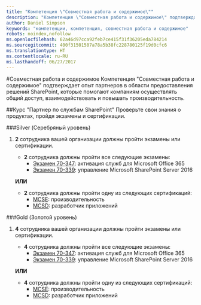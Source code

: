 ```yaml
---
title: "Компетенция \"Совместная работа и содержимое\""
description: "Компетенция \"Совместная работа и содержимое\" подтверждает опыт партнеров в области предоставления решений SharePoint, которые помогают компаниям осуществлять общий доступ, взаимодействовать и повышать производительность."
author: Daniel Simpson
keywords: "компетенции, компетенция, совместная работа и содержимое"
robots: noindex,nofollow
ms.openlocfilehash: 62a46d97cca92feb7ce415f31f36205eda784214
ms.sourcegitcommit: 400f31501507a78a5b38fc228780125f19d0cfc6
ms.translationtype: HT
ms.contentlocale: ru-RU
ms.lasthandoff: 06/27/2017
---
```

#<a name="collaboration-and-content"></a>Совместная работа и содержимое
Компетенция "Совместная работа и содержимое" подтверждает опыт партнеров в области предоставления решений SharePoint, которые помогают компаниям осуществлять общий доступ, взаимодействовать и повышать производительность.

##<a name="sharepoint-services-partner-option"></a>Курс "Партнер по службам SharePoint"
Проверьте свои знания о продуктах, пройдя экзамены и сертификации.

###<a name="silver"></a>Silver (Серебряный уровень)

1. **2** сотрудника вашей организации должны пройти экзамены или сертификации.

    - **2** сотрудника должны пройти все следующие экзамены:
        - [Экзамен 70-347](https://www.microsoft.com/en-us/learning/exam-70-347.aspx): активация служб для Microsoft Office 365
        - [Экзамен 70-339](https://www.microsoft.com/en-us/learning/exam-70-339.aspx): управление Microsoft SharePoint Server 2016

    **ИЛИ**

    - **2** сотрудника должны пройти одну из следующих сертификаций:
        - [MCSE](https://www.microsoft.com/en-us/learning/mcse-productivity-certification.aspx): производительность
        - [MCSD](https://www.microsoft.com/en-us/learning/mcsd-app-builder-certification.aspx): разработчик приложений

###<a name="gold"></a>Gold (Золотой уровень)
1. **4** сотрудника вашей организации должны пройти экзамены или сертификации.

    - **4** сотрудника должны пройти все следующие экзамены:
        - [Экзамен 70-347](https://www.microsoft.com/en-us/learning/exam-70-347.aspx): активация служб для Microsoft Office 365
        - [Экзамен 70-339](https://www.microsoft.com/en-us/learning/exam-70-339.aspx): управление Microsoft SharePoint Server 2016

    **ИЛИ**

    - **4** сотрудника должны пройти одну из следующих сертификаций:
        - [MCSE](https://www.microsoft.com/en-us/learning/mcse-productivity-certification.aspx): производительность
        - [MCSD](https://www.microsoft.com/en-us/learning/mcsd-app-builder-certification.aspx): разработчик приложений
 

